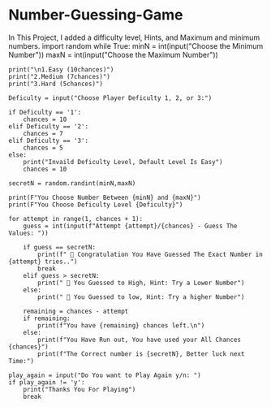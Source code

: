 # Number-Guessing-Game
In This Project, I added a difficulty level, Hints, and Maximum and minimum numbers.
import random
while True:
    minN = int(input("Choose the Minimum Number"))
    maxN = int(input("Choose the Maximum Number"))
    
    print("\n1.Easy (10chances)")
    print("2.Medium (7chances)")
    print("3.Hard (5chances)")
    
    Deficulty = input("Choose Player Deficulty 1, 2, or 3:")
    
    if Deficulty == '1':
        chances = 10
    elif Deficulty == '2':
        chances = 7
    elif Deficulty == '3':
        chances = 5
    else:
        print("Invaild Deficulty Level, Default Level Is Easy")
        chances = 10
    
    secretN = random.randint(minN,maxN)
    
    print(F"You Choose Number Between {minN} and {maxN}")
    print(F"You Choose Deficulty Level {Deficulty}")
    
    for attempt in range(1, chances + 1):
        guess = int(input(f"Attempt {attempt}/{chances} - Guess The Values: "))
    
        if guess == secretN:
            print(f" 🎉 Congratulation You Have Guessed The Exact Number in {attempt} tries..")
            break
        elif guess > secretN:
            print(" 🔻 You Guessed to High, Hint: Try a Lower Number")
        else:
            print(" 🔺 You Guessed to low, Hint: Try a higher Number")
    
        remaining = chances - attempt
        if remaining:
            print(f"You have {remaining} chances left.\n")
        else:
            print(f"You Have Run out, You have used your All Chances {chances}")
            print(f"The Correct number is {secretN}, Better luck next Time:")

    play_again = input("Do You want to Play Again y/n: ")
    if play_again != 'y':
        print("Thanks You For Playing")
        break
    
